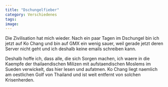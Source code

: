 ```yaml
---
title: "Dschungelfieber"
category: Verschiedenes
tags: 
image: 
---
```


Die Zivilisation hat mich wieder. Nach ein paar Tagen im Dschungel bin ich jetzt auf Ko Chang und bin auf GMX ein wenig sauer, weil gerade jetzt deren Server nicht geht und ich deshalb keine emails schreiben kann.  

Deshalb hoffe ich, dass alle, die sich Sorgen machen, ich waere in die Kaempfe der thailaendischen Milizen mit aufstaendischen Moslems im Sueden verwickelt, das hier lesen und aufatmen. Ko Chang liegt naemlich am oestlichen Golf von Thailand und ist weit entfernt von solchen Krisenherden.

